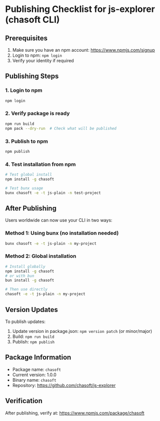# Publishing Checklist for js-explorer (chasoft CLI)

## Prerequisites
1. Make sure you have an npm account: https://www.npmjs.com/signup
2. Login to npm: `npm login`
3. Verify your identity if required

## Publishing Steps

### 1. Login to npm
```bash
npm login
```

### 2. Verify package is ready
```bash
npm run build
npm pack --dry-run  # Check what will be published
```

### 3. Publish to npm
```bash
npm publish
```

### 4. Test installation from npm
```bash
# Test global install
npm install -g chasoft

# Test bunx usage
bunx chasoft -e -t js-plain -n test-project
```

## After Publishing

Users worldwide can now use your CLI in two ways:

### Method 1: Using bunx (no installation needed)
```bash
bunx chasoft -e -t js-plain -n my-project
```

### Method 2: Global installation
```bash
# Install globally
npm install -g chasoft
# or with bun
bun install -g chasoft

# Then use directly
chasoft -e -t js-plain -n my-project
```

## Version Updates

To publish updates:
1. Update version in package.json: `npm version patch` (or minor/major)
2. Build: `npm run build`
3. Publish: `npm publish`

## Package Information
- Package name: `chasoft`
- Current version: 1.0.0
- Binary name: `chasoft`
- Repository: https://github.com/chasoft/js-explorer

## Verification
After publishing, verify at: https://www.npmjs.com/package/chasoft
